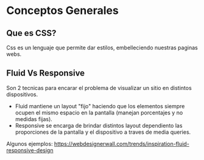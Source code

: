 # Conceptos Generales

## Que es CSS?
Css es un lenguaje que permite dar estilos, embelleciendo nuestras paginas webs.


## Fluid Vs Responsive
Son 2 tecnicas para encarar el problema de visualizar un sitio en distintos dispositivos. 
* Fluid mantiene un layout "fijo" haciendo que los elementos siempre ocupen el mismo espacio en la pantalla (manejan porcentajes y no medidas fijas).
* Responsive se encarga de brindar distintos layout dependiento las proporciones de la pantalla y el dispositivo a traves de media queries.

Algunos ejemplos:
https://webdesignerwall.com/trends/inspiration-fluid-responsive-design

